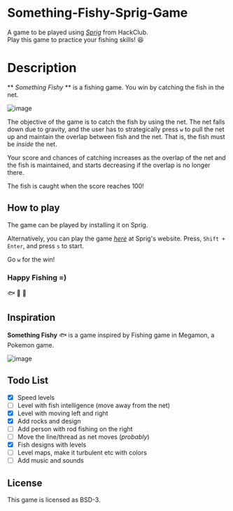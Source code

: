 # Something-Fishy-Sprig-Game
A game to be played using [*Sprig*](https://sprig.hackclub.com) from HackClub. 
<br>
Play this game to practice your fishing skills! :laughing:

# Description
** *Something Fishy* ** is a fishing game. You win by catching the fish in the net. 

![image](https://github.com/user-attachments/assets/edc477de-5c83-46bb-9858-f207e746913b)


The objective of the game is to catch the fish by using the net. The net falls down due to gravity, and the user has to strategically press `w` to pull the net up and maintain the overlap between fish and the net. That is, the fish must be *inside* the net.

Your score and chances of catching increases as the overlap of the net and the fish is maintained, and starts decreasing if the overlap is no longer there. 

The fish is caught when the score reaches 100!

## How to play
The game can be played by installing it on Sprig. 

Alternatively, you can play the game [*here*](https://sprig.hackclub.com/share/tzt4M1tjT0kMtsc39kjZ) at Sprig's website. Press, `Shift + Enter`, and press `s` to start. 

Go `w` for the win!

### Happy Fishing =)
:fish: :tropical_fish: :blowfish:


## Inspiration

**Something Fishy** :fish: is a game inspired by Fishing game in Megamon, a Pokemon game. 

![image](https://github.com/user-attachments/assets/84d2a4c9-2032-49ae-a7ed-b31fefaa6fae)

## Todo List

- [x] Speed levels 
- [ ] Level with fish intelligence (move away from the net) 
- [x] Level with moving left and right 
- [x] Add rocks and design 
- [ ] Add person with rod fishing on the right 
- [ ] Move the line/thread as net moves (*probably*) 
- [x] Fish designs with levels 
- [ ] Level maps, make it turbulent etc with colors 
- [ ] Add music and sounds

## License
This game is licensed as BSD-3. 


